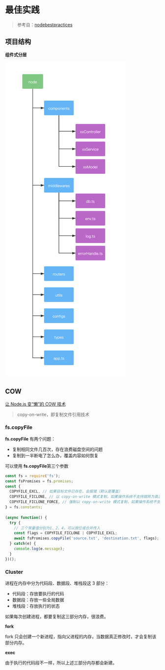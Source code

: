 # 最佳实践

> 参考自：[nodebestpractices](https://github.com/goldbergyoni/nodebestpractices?utm_source=gold_browser_extension)

## 项目结构

**组件式分层**

> 

![node-server](./node-server.png)



## COW

[让 Node.js 变“懒”的 COW 技术](https://mp.weixin.qq.com/s/nQ6wHZ4H7ULcvN-rwLP-GA)

> copy-on-write，即复制文件引用技术

### fs.copyFile

**fs.copyFile** 有两个问题：

- 复制相同文件几百次，存在浪费磁盘空间的问题
- 复制到一半断电了怎么办，覆盖内容如何恢复

可以使用 **fs.copyFile**第三个参数

```js
const fs = require('fs');
const fsPromises = fs.promises;
const {
  COPYFILE_EXCL, // 如果目标文件已存在，会报错（默认是覆盖）
  COPYFILE_FICLONE, // 以 copy-on-write 模式复制，如果操作系统不支持就转为真正的复制（默认是直接复制）
  COPYFILE_FICLONE_FORCE, // 强制以 copy-on-write 模式复制，如果操作系统不支持就报错
} = fs.constants;

(async function() {
  try {
    // 三个常量值分别为1、2、4，可以按位或合并传入
    const flags = COPYFILE_FICLONE | COPYFILE_EXCL;
    await fsPromises.copyFile('source.txt', 'destination.txt', flags);
  } catch(e) {
    console.log(e.message);
  }
})();
```

### Cluster

进程在内存中分为代码段、数据段、堆栈段这 3 部分：

- 代码段：存放要执行的代码
- 数据段：存放一些全局数据
- 堆栈段：存放执行的状态

如果每次创建进程，都要复制这三部分内存，很浪费。

**fork**

 fork 只会创建一个新进程，指向父进程的内存，当数据真正修改时，才会复制该部分内存。

**exec**

由于执行的代码段不一样，所以上述三部分内存都会新建。